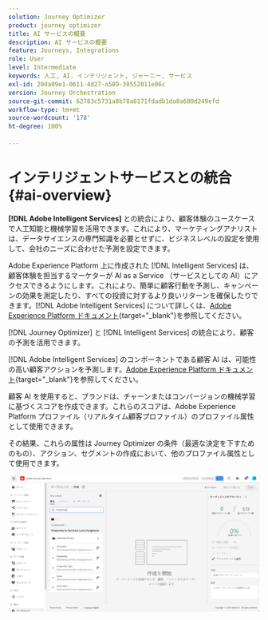 ```yaml
---
solution: Journey Optimizer
product: journey optimizer
title: AI サービスの概要
description: AI サービスの概要
feature: Journeys, Integrations
role: User
level: Intermediate
keywords: 人工, AI, インテリジェント, ジャーニー, サービス
exl-id: 20da09e1-0611-4d27-a589-30552011e06c
version: Journey Orchestration
source-git-commit: 62783c5731a8b78a8171fdadb1da8a680d249efd
workflow-type: tm+mt
source-wordcount: '178'
ht-degree: 100%

---
```


# インテリジェントサービスとの統合 {#ai-overview}

**[!DNL Adobe Intelligent Services]** との統合により、顧客体験のユースケースで人工知能と機械学習を活用できます。これにより、マーケティングアナリストは、データサイエンスの専門知識を必要とせずに、ビジネスレベルの設定を使用して、会社のニーズに合わせた予測を設定できます。

Adobe Experience Platform 上に作成された [!DNL Intelligent Services] は、顧客体験を担当するマーケターが AI as a Service （サービスとしての AI）にアクセスできるようにします。これにより、簡単に顧客行動を予測し、キャンペーンの効果を測定したり、すべての投資に対するより良いリターンを確保したりできます。[!DNL Adobe Intelligent Services] について詳しくは、[Adobe Experience Platform ドキュメント](https://experienceleague.adobe.com/docs/experience-platform/intelligent-services/home.html?lang=ja){target="_blank"}を参照してください。

[!DNL Journey Optimizer] と [!DNL Intelligent Services] の統合により、顧客の予測を活用できます。

[!DNL Adobe Intelligent Services] のコンポーネントである顧客 AI は、可能性の高い顧客アクションを予測します。[Adobe Experience Platform ドキュメント](https://experienceleague.adobe.com/docs/experience-platform/intelligent-services/customer-ai/overview.html?lang=ja){target="_blank"}を参照してください。

顧客 AI を使用すると、ブランドは、チャーンまたはコンバージョンの機械学習に基づくスコアを作成できます。これらのスコアは、Adobe Experience Platform プロファイル（リアルタイム顧客プロファイル）のプロファイル属性として使用できます。

その結果、これらの属性は Journey Optimizer の条件（最適な決定を下すためのもの）、アクション、セグメントの作成において、他のプロファイル属性として使用できます。

![](assets/customer-ai.png)
